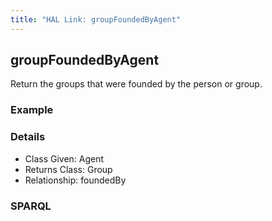 ```yaml
---
title: "HAL Link: groupFoundedByAgent"
---
```


## groupFoundedByAgent

Return the groups that were founded by the person or group.

### Example




### Details

* Class Given: Agent
* Returns Class: Group
* Relationship: foundedBy


### SPARQL
```

```

